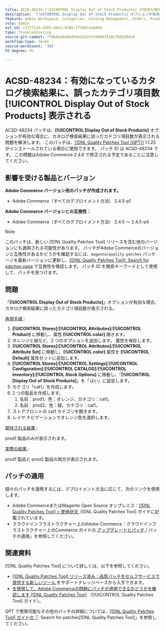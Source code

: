 ```yaml
---
title: ACSD-48234:[!UICONTROL Display Out of Stock Products] が有効な場合に、カタログ検索結果のカテゴリ項目数が正しくない
description: '[!UICONTROL Display Out of Stock Products] オプションが有効な場合に、カタログ検索結果に誤ったカテゴリ項目数が表示されるAdobe Commerceの問題を修正するために、ACSD-48234 パッチを適用してください。'
feature: Admin Workspace, Categories, Catalog Management, Orders, Products, Search
role: Admin
exl-id: c177f12d-2db5-48e2-8f88-ff589cea4dd4
type: Troubleshooting
source-git-commit: 7fdb02a6d89d50ea593c5fd99d78101f89198424
workflow-type: tm+mt
source-wordcount: '385'
ht-degree: 0%

---
```


# ACSD-48234：有効になっているカタログ検索結果に、誤ったカテゴリ項目数 **[!UICONTROL Display Out of Stock Products]** 表示される

ACSD-48234 パッチは、**[!UICONTROL Display Out of Stock Products]** オプションが有効な場合に、カタログ検索結果に誤ったカテゴリ項目数が表示される問題を解決します。 このパッチは、[[!DNL Quality Patches Tool (QPT)]](https://experienceleague.adobe.com/ja/docs/commerce-operations/tools/quality-patches-tool/quality-patches-tool-to-self-serve-quality-patches) 1.1.25 がインストールされている場合に使用できます。 パッチ ID は ACSD-48234 です。 この問題はAdobe Commerce 2.4.6 で修正される予定であることに注意してください。


## 影響を受ける製品とバージョン

**Adobe Commerce バージョン用のパッチが作成されます。**
* Adobe Commerce（すべてのデプロイメント方法） 2.4.5-p1

**Adobe Commerce バージョンとの互換性：**
* Adobe Commerce（すべてのデプロイメント方法） 2.4.5 ～ 2.4.5-p4

>[!NOTE]
>
>このパッチは、新しい [!DNL Quality Patches Tool] リリースを含む他のバージョンにも適用される可能性があります。 パッチがAdobe Commerceのバージョンと互換性があるかどうかを確認するには、`magento/quality-patches` パッケージを最新バージョンに更新し、[[!DNL Quality Patches Tool]: Search for patches page](https://experienceleague.adobe.com/tools/commerce-quality-patches/index.html?lang=ja) で互換性を確認します。 パッチ ID を検索キーワードとして使用して、パッチを見つけます。

## 問題

「**[!UICONTROL Display Out of Stock Products]**」オプションが有効な場合、カタログ検索結果に誤ったカテゴリ項目数が表示される。

<u> 再現手順 </u>:

1. **[!UICONTROL Stores]**/**[!UICONTROL Attributes]**/**[!UICONTROL Product]** に移動し、属性 **[!UICONTROL color]** 開きます。
1. オレンジと緑など、2 つのオプションを追加します。 属性を保存します。
1. **[!UICONTROL Stores]**/**[!UICONTROL Attributes]**/**[!UICONTROL Attribute Set]** に移動し、**[!UICONTROL color]** 属性を **[!UICONTROL Default]** 属性セットに追加します。
1. **[!UICONTROL Stores]**/**[!UICONTROL Settings]**/**[!UICONTROL Configuration]**/**[!UICONTROL CATALOG]**/**[!UICONTROL Inventory]**/**[!UICONTROL Stock Options]** に移動し、「**[!UICONTROL Display Out of Stock Products]**」を「_はい_」に設定します。
1. カテゴリ「cat1」を作成します。
1. 2 つの製品を作成します。
   1. 名前：prod1、色：オレンジ、カテゴリ：cat1。
   1. 名前：prod2、色：緑、カテゴリ：cat1。
1. ストアフロントの cat1 カテゴリを開きます。
1. レイヤ ナビゲーションでオレンジ色を選択します。

<u> 期待される結果 </u>:

prod1 製品のみが表示されます。

<u> 実際の結果 </u>:

prod1 製品と prod2 製品の両方が表示されます。

## パッチの適用

個々のパッチを適用するには、デプロイメント方法に応じて、次のリンクを使用します。

* Adobe CommerceまたはMagento Open Source オンプレミス：[[!DNL Quality Patches Tool] > 使用状況 &#x200B;](/help/tools/quality-patches-tool/usage.md) [!DNL Quality Patches Tool] ガイドに記載されています。
* クラウドインフラストラクチャー上のAdobe Commerce：クラウドインフラストラクチャー上のCommerce ガイドの [&#x200B; アップグレードとパッチ &#x200B;](https://experienceleague.adobe.com/docs/commerce-cloud-service/user-guide/develop/upgrade/apply-patches.html?lang=ja)/ パッチの適用」を参照してください。

## 関連資料

[!DNL Quality Patches Tool] について詳しくは、以下を参照してください。

* [[!DNL Quality Patches Tool]  リリース済み：品質パッチをセルフサービスで提供する新しいツール &#x200B;](https://experienceleague.adobe.com/ja/docs/commerce-operations/tools/quality-patches-tool/quality-patches-tool-to-self-serve-quality-patches) をサポートナレッジベースから入手できます。
* [&#x200B; を使用して、Adobe Commerceの問題にパッチが適用できるかどうかを確認します  [!DNL Quality Patches Tool]](/help/tools/quality-patches-tool/patches-available-in-qpt/check-patch-for-magento-issue-with-magento-quality-patches.md) （[!UICONTROL Quality Patches Tool] ガイド）。


QPT で使用可能なその他のパッチの詳細については、[[!DNL Quality Patches Tool] ガイドの「](https://experienceleague.adobe.com/tools/commerce-quality-patches/index.html?lang=ja): Search for patches[!DNL Quality Patches Tool]」を参照してください。
